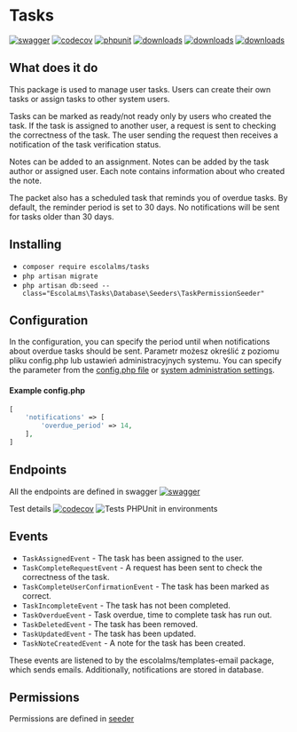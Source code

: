 # Tasks
[![swagger](https://img.shields.io/badge/documentation-swagger-green)](https://escolalms.github.io/Tasks/)
[![codecov](https://codecov.io/gh/EscolaLMS/Tasks/branch/main/graph/badge.svg?token=NRAN4R8AGZ)](https://codecov.io/gh/EscolaLMS/Tasks)
[![phpunit](https://github.com/EscolaLMS/Tasks/actions/workflows/test.yml/badge.svg)](https://github.com/EscolaLMS/Tasks/actions/workflows/test.yml)
[![downloads](https://img.shields.io/packagist/dt/escolalms/Tasks)](https://packagist.org/packages/escolalms/Tasks)
[![downloads](https://img.shields.io/packagist/v/escolalms/Tasks)](https://packagist.org/packages/escolalms/Tasks)
[![downloads](https://img.shields.io/packagist/l/escolalms/Tasks)](https://packagist.org/packages/escolalms/Tasks)

## What does it do
This package is used to manage user tasks. Users can create their own tasks or assign tasks to other system users.

Tasks can be marked as ready/not ready only by users who created the task.
If the task is assigned to another user, a request is sent to checking the correctness of the task.
The user sending the request then receives a notification of the task verification status.

Notes can be added to an assignment. Notes can be added by the task author or assigned user. Each note contains information about who created the note.

The packet also has a scheduled task that reminds you of overdue tasks.
By default, the reminder period is set to 30 days.
No notifications will be sent for tasks older than 30 days.

## Installing
- `composer require escolalms/tasks`
- `php artisan migrate`
- `php artisan db:seed --class="EscolaLms\Tasks\Database\Seeders\TaskPermissionSeeder"`

## Configuration
In the configuration, you can specify the period until when notifications about overdue tasks should be sent.
Parametr możesz określić z poziomu pliku config.php lub ustawień administracyjnych systemu.
You can specify the parameter from the [config.php file](src/config.php) or [system administration settings](src/Providers/SerringsServiceProvider.php).

#### Example config.php
```php
[
    'notifications' => [
        'overdue_period' => 14,
    ],
]
```

## Endpoints
All the endpoints are defined in swagger
[![swagger](https://img.shields.io/badge/documentation-swagger-green)](https://escolalms.github.io/Tasks/)

Test details
[![codecov](https://codecov.io/gh/EscolaLMS/Tasks/branch/main/graph/badge.svg?token=O91FHNKI6R)](https://codecov.io/gh/EscolaLMS/Tasks)
![Tests PHPUnit in environments](https://github.com/EscolaLMS/Tasks/actions/workflows/test.yml/badge.svg)

## Events
- `TaskAssignedEvent` - The task has been assigned to the user.
- `TaskCompleteRequestEvent` - A request has been sent to check the correctness of the task.
- `TaskCompleteUserConfirmationEvent` - The task has been marked as correct.
- `TaskIncompleteEvent` - The task has not been completed.
- `TaskOverdueEvent` - Task overdue, time to complete task has run out.
- `TaskDeletedEvent` - The task has been removed.
- `TaskUpdatedEvent` - The task has been updated.
- `TaskNoteCreatedEvent` - A note for the task has been created.

These events are listened to by the escolalms/templates-email package, which sends emails. Additionally, notifications are stored in database.

## Permissions
Permissions are defined in [seeder](database/seeders/TaskPermissionSeeder.php)
